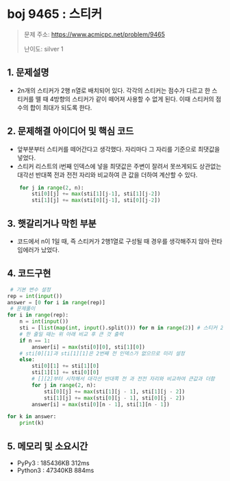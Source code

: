 # boj 9465 : 스티커
> 문제 주소: https://www.acmicpc.net/problem/9465
> 
> 난이도: silver 1

## 1. 문제설명
- 2n개의 스티커가 2행 n열로 배치되어 있다. 각각의 스티커는 점수가 다르고 한 스티커를 뗄 때 4방향의 스티커가
같이 떼어져 사용할 수 없게 된다. 이때 스티커의 점수의 합이 최대가 되도록 한다.

## 2. 문제해결 아이디어 및 핵심 코드
- 앞부분부터 스티커를 떼어간다고 생각했다. 자리마다 그 자리를 기준으로 최댓값을 넣었다.
- 스티커 리스트의 i번째 인덱스에 넣을 최댓값은 주변이 잘려서 못쓰게되도 상관없는 대각선 반대쪽 전과 전전 자리와
 비교하여 큰 값을 더하여 계산할 수 있다.
  
```python
    for j in range(2, n):
        sti[0][j] += max(sti[1][j-1], sti[1][j-2])
        sti[1][j] += max(sti[0][j-1], sti[0][j-2])
```

## 3. 햇갈리거나 막힌 부분
- 코드에서 n이 1일 때, 즉 스티커가 2행1열로 구성될 때 경우를 생각해주지 않아 런타임에러가 났었다.

## 4. 코드구현
``` python
 # 기본 변수 설정
rep = int(input())
answer = [0 for i in range(rep)]
 # 문제풀이
for i in range(rep):
    n = int(input())
    sti = [list(map(int, input().split())) for m in range(2)] # 스티커 2차원배열 구성
    # 한 줄일 때는 위 아래 비교 후 큰 것 출력
    if n == 1:
        answer[i] = max(sti[0][0], sti[1][0])
    # sti[0][1]과 sti[1][1]은 2번째 전 인덱스가 없으므로 미리 설정
    else:
        sti[0][1] += sti[1][0]
        sti[1][1] += sti[0][0]
        # [][2]부터 시작해서 대각선 반대쪽 전 과 전전 자리와 비교하여 큰값과 더함
        for j in range(2, n):
            sti[0][j] += max(sti[1][j - 1], sti[1][j - 2])
            sti[1][j] += max(sti[0][j - 1], sti[0][j - 2])
        answer[i] = max(sti[0][n - 1], sti[1][n - 1])

for k in answer:
    print(k)
```
## 5. 메모리 및 소요시간
- PyPy3 :   185436KB	312ms
- Python3 : 47340KB	    884ms